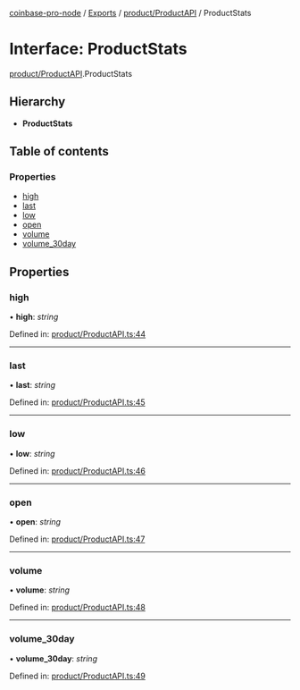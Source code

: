 [coinbase-pro-node](../../README.md) / [Exports](../../modules.md) / [product/ProductAPI](../../modules/product_productapi.md) / ProductStats

# Interface: ProductStats

[product/ProductAPI](../../modules/product_productapi.md).ProductStats

## Hierarchy

- **ProductStats**

## Table of contents

### Properties

- [high](productapi.productstats.md#high)
- [last](productapi.productstats.md#last)
- [low](productapi.productstats.md#low)
- [open](productapi.productstats.md#open)
- [volume](productapi.productstats.md#volume)
- [volume_30day](productapi.productstats.md#volume_30day)

## Properties

### high

• **high**: _string_

Defined in: [product/ProductAPI.ts:44](https://github.com/bennycode/coinbase-pro-node/blob/ac883aa/src/product/ProductAPI.ts#L44)

---

### last

• **last**: _string_

Defined in: [product/ProductAPI.ts:45](https://github.com/bennycode/coinbase-pro-node/blob/ac883aa/src/product/ProductAPI.ts#L45)

---

### low

• **low**: _string_

Defined in: [product/ProductAPI.ts:46](https://github.com/bennycode/coinbase-pro-node/blob/ac883aa/src/product/ProductAPI.ts#L46)

---

### open

• **open**: _string_

Defined in: [product/ProductAPI.ts:47](https://github.com/bennycode/coinbase-pro-node/blob/ac883aa/src/product/ProductAPI.ts#L47)

---

### volume

• **volume**: _string_

Defined in: [product/ProductAPI.ts:48](https://github.com/bennycode/coinbase-pro-node/blob/ac883aa/src/product/ProductAPI.ts#L48)

---

### volume_30day

• **volume_30day**: _string_

Defined in: [product/ProductAPI.ts:49](https://github.com/bennycode/coinbase-pro-node/blob/ac883aa/src/product/ProductAPI.ts#L49)
